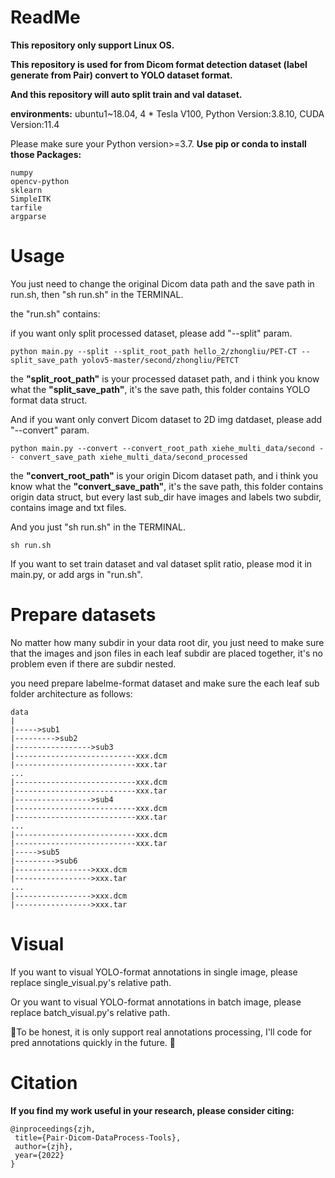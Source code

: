 

# ReadMe
**This repository only support Linux OS.**

**This repository is used for from Dicom format detection dataset (label generate from Pair) convert to YOLO dataset format.**

**And this repository will auto split train and val dataset.**

**environments:**
ubuntu1~18.04, 4 * Tesla V100, Python Version:3.8.10, CUDA Version:11.4

Please make sure your Python version>=3.7.
**Use pip or conda to install those Packages:**

```
numpy
opencv-python
sklearn
SimpleITK
tarfile
argparse
```

# Usage
You just need to change the original Dicom data path and the save path in run.sh, then "sh run.sh" in the TERMINAL.

the "run.sh" contains:

if you want only split processed dataset, please add "--split" param.

```
python main.py --split --split_root_path hello_2/zhongliu/PET-CT --split_save_path yolov5-master/second/zhongliu/PETCT
```

the **"split_root_path"** is your processed dataset path, and i think you know what the **"split_save_path"**, it's the save path, this folder contains YOLO format data struct.

And if you want only convert Dicom dataset to 2D img datdaset, please add "--convert" param.

```
python main.py --convert --convert_root_path xiehe_multi_data/second -- convert_save_path xiehe_multi_data/second_processed
```

the **"convert_root_path"** is your origin Dicom dataset path, and i think you know what the **"convert_save_path"**, it's the save path, this folder contains origin data struct, but every last sub_dir have images and labels two subdir, contains image and txt files.

And you just "sh run.sh" in the TERMINAL.

```
sh run.sh
```
If you want to set train dataset and val dataset split ratio, please mod it in main.py, or add args in "run.sh".


# Prepare datasets
No matter how many subdir in your data root dir, you just need to make sure that the images and json files in each leaf subdir are placed together,
it's no problem even if there are subdir nested.


you need prepare labelme-format dataset and make sure the each leaf sub folder architecture as follows:
```
data
|
|----->sub1
|--------->sub2
|----------------->sub3
|---------------------------xxx.dcm
|---------------------------xxx.tar
...
|---------------------------xxx.dcm
|---------------------------xxx.tar
|----------------->sub4
|---------------------------xxx.dcm
|---------------------------xxx.tar
...
|---------------------------xxx.dcm
|---------------------------xxx.tar
|----->sub5
|--------->sub6
|----------------->xxx.dcm
|----------------->xxx.tar
...
|----------------->xxx.dcm
|----------------->xxx.tar
```

# Visual
If you want to visual YOLO-format annotations in single image, please replace single_visual.py's relative path.

Or you want to visual YOLO-format annotations in batch image, please replace batch_visual.py's relative path.

🙌To be honest, it is only support real annotations processing, I'll code for pred annotations quickly in the future. 🙌

# Citation
**If you find my work useful in your research, please consider citing:**

```
@inproceedings{zjh,
 title={Pair-Dicom-DataProcess-Tools},
 author={zjh},
 year={2022}
}
```